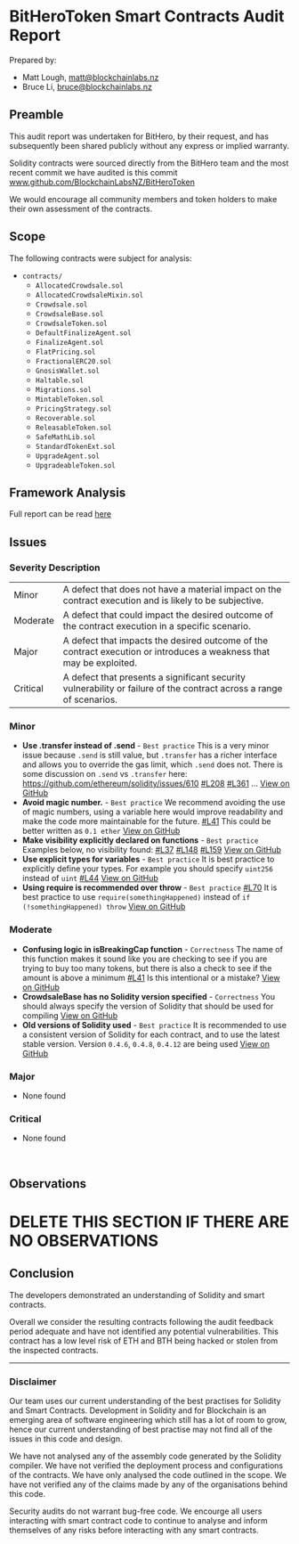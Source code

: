 # BitHeroToken Smart Contracts Audit Report

Prepared by:

- Matt Lough, matt@blockchainlabs.nz
- Bruce Li, bruce@blockchainlabs.nz

## Preamble

This audit report was undertaken for BitHero, by their request, and has subsequently been shared publicly without any express or implied warranty.

Solidity contracts were sourced directly from the BitHero team and the most recent commit we have audited is this commit www.github.com/BlockchainLabsNZ/BitHeroToken

We would encourage all community members and token holders to make their own assessment of the contracts.

## Scope

The following contracts were subject for analysis:

- `contracts/`
  - `AllocatedCrowdsale.sol`
  - `AllocatedCrowdsaleMixin.sol`
  - `Crowdsale.sol`
  - `CrowdsaleBase.sol`
  - `CrowdsaleToken.sol`
  - `DefaultFinalizeAgent.sol`
  - `FinalizeAgent.sol`
  - `FlatPricing.sol`
  - `FractionalERC20.sol`
  - `GnosisWallet.sol`
  - `Haltable.sol`
  - `Migrations.sol`
  - `MintableToken.sol`
  - `PricingStrategy.sol`
  - `Recoverable.sol`
  - `ReleasableToken.sol`
  - `SafeMathLib.sol`
  - `StandardTokenExt.sol`
  - `UpgradeAgent.sol`
  - `UpgradeableToken.sol`


## Framework Analysis

Full report can be read [here](framework-comparison-report.md)

## Issues

### Severity Description
<table>
<tr>
  <td>Minor</td>
  <td>A defect that does not have a material impact on the contract execution and is likely to be subjective.</td>
</tr>
<tr>
  <td>Moderate</td>
  <td>A defect that could impact the desired outcome of the contract execution in a specific scenario.</td>
</tr>
<tr>
  <td>Major</td>
  <td> A defect that impacts the desired outcome of the contract execution or introduces a weakness that may be exploited.</td>
</tr>
<tr>
  <td>Critical</td>
  <td>A defect that presents a significant security vulnerability or failure of the contract across a range of scenarios.</td>
</tr>
</table>

### Minor
- **Use .transfer instead of .send** - `Best practice` This is a very minor issue because `.send` is still value, but `.transfer` has a richer interface and allows you to override the gas limit, which `.send` does not. There is some discussion on `.send` vs `.transfer` here: https://github.com/ethereum/solidity/issues/610 [#L208](https://github.com/BlockchainLabsNZ/BitHeroToken/blob/60e3c926c780cc3f3e04f810216f8826c97b625c/contracts/CrowdsaleBase.sol#L208]) [#L361](https://github.com/BlockchainLabsNZ/BitHeroToken/blob/60e3c926c780cc3f3e04f810216f8826c97b625c/contracts/CrowdsaleBase.sol#L361]) ... [View on GitHub](https://github.com/BlockchainLabsNZ/BitHeroToken/issues/8)
- **Avoid magic number.** - `Best practice` We recommend avoiding the use of magic numbers, using a variable here would improve readability and make the code more maintainable for the future. [#L41](https://github.com/BlockchainLabsNZ/BitHeroToken/blob/60e3c926c780cc3f3e04f810216f8826c97b625c/contracts/AllocatedCrowdsaleMixin.sol#L41]) This could be better written as `0.1 ether`  [View on GitHub](https://github.com/BlockchainLabsNZ/BitHeroToken/issues/7)
- **Make visibility explicitly declared on functions** - `Best practice` Examples below, no visibility found: [#L37](https://github.com/BlockchainLabsNZ/BitHeroToken/blob/60e3c926c780cc3f3e04f810216f8826c97b625c/contracts/AllocatedCrowdsaleMixin.sol#L37]) [#L148](https://github.com/BlockchainLabsNZ/BitHeroToken/blob/60e3c926c780cc3f3e04f810216f8826c97b625c/contracts/Crowdsale.sol#L148]) [#L159](https://github.com/BlockchainLabsNZ/BitHeroToken/blob/60e3c926c780cc3f3e04f810216f8826c97b625c/contracts/Crowdsale.sol#L159])  [View on GitHub](https://github.com/BlockchainLabsNZ/BitHeroToken/issues/6)
- **Use explicit types for variables** - `Best practice` It is best practice to explicitly define your types. For example you should specify `uint256` instead of `uint` [#L44](https://github.com/BlockchainLabsNZ/BitHeroToken/blob/master/CrowdsaleBase.sol#L44])  [View on GitHub](https://github.com/BlockchainLabsNZ/BitHeroToken/issues/4)
- **Using require is recommended over throw** - `Best practice` [#L70](https://github.com/BlockchainLabsNZ/BitHeroToken/blob/master/AllocatedCrowdsaleMixin.sol#L70]) It is best practice to use `require(somethingHappened)` instead of `if (!somethingHappened) throw`  [View on GitHub](https://github.com/BlockchainLabsNZ/BitHeroToken/issues/3)

### Moderate
- **Confusing logic in isBreakingCap function** - `Correctness` The name of this function makes it sound like you are checking to see if you are trying to buy too many tokens, but there is also a check to see if the amount is above a minimum [#L41](https://github.com/BlockchainLabsNZ/BitHeroToken/blob/60e3c926c780cc3f3e04f810216f8826c97b625c/contracts/AllocatedCrowdsaleMixin.sol#L41]) Is this intentional or a mistake?  [View on GitHub](https://github.com/BlockchainLabsNZ/BitHeroToken/issues/10)
- **CrowdsaleBase has no Solidity version specified** - `Correctness` You should always specify the version of Solidity that should be used for compiling  [View on GitHub](https://github.com/BlockchainLabsNZ/BitHeroToken/issues/2)
- **Old versions of Solidity used** - `Best practice` It is recommended to use a consistent version of Solidity for each contract, and to use the latest stable version. Version `0.4.6`, `0.4.8`, `0.4.12` are being used  [View on GitHub](https://github.com/BlockchainLabsNZ/BitHeroToken/issues/1)

### Major
- None found

### Critical
- None found

<br>

## Observations

# DELETE THIS SECTION IF THERE ARE NO OBSERVATIONS

## Conclusion
The developers demonstrated an understanding of Solidity and smart contracts.

Overall we consider the resulting contracts following the audit feedback period adequate and have not identified any potential vulnerabilities. This contract has a low level risk of ETH and BTH being hacked or stolen from the inspected contracts.

<hr>

### Disclaimer

Our team uses our current understanding of the best practises for Solidity and Smart Contracts. Development in Solidity and for Blockchain is an emerging area of software engineering which still has a lot of room to grow, hence our current understanding of best practise may not find all of the issues in this code and design.

We have not analysed any of the assembly code generated by the Solidity compiler. We have not verified the deployment process and configurations of the contracts. We have only analysed the code outlined in the scope. We have not verified any of the claims made by any of the organisations behind this code.

Security audits do not warrant bug-free code. We encourge all users interacting with smart contract code to continue to analyse and inform themselves of any risks before interacting with any smart contracts.

